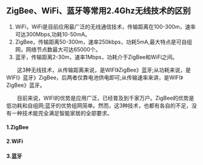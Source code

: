 ## ZigBee、WiFi、蓝牙等常用2.4Ghz无线技术的区别
1. WiFi，WiFi是目前应用最广泛的无线通信技术，传输距离在100-300m，速率可达300Mbps,功耗10-50mA。
2. ZigBee，传输距离50-300m，速率250kbps，功耗5mA,最大特点是可自组网，网络节点数最大可达65000个。
3. 蓝牙，传输距离2-30m，速率1Mbps，功耗介于ZigBee和WiFi之间。

　　这3种无线技术，从传输距离来说，是WIFI》ZigBee》蓝牙;从功耗来说，是WIFI》蓝牙》ZigBee，后两者仅靠电池供电即可;从传输速率来讲，是WIFI》ZigBee》蓝牙。

　　目前来说，WIFI的优势是应用广泛，已经普及到千家万户。ZigBee的优势是低功耗和自组网;蓝牙的优势组网简单。然而，这3种技术，也都有各自的不足，没有一种技术能完全满足智能家居的全部要求。

#### 1.ZigBee

#### 2.WiFi

#### 3.蓝牙
